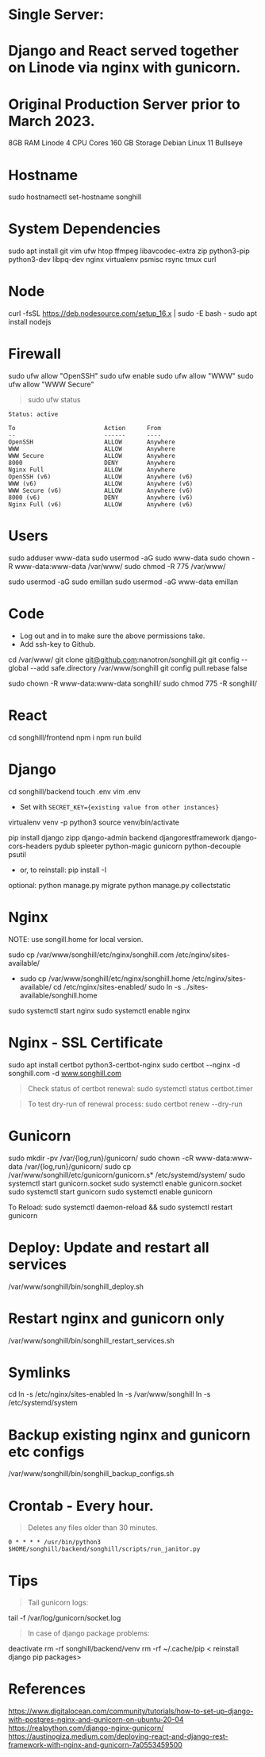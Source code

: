 # Single Server:
#
# Django and React served together on Linode via nginx with gunicorn.

# Original Production Server prior to March 2023.

8GB RAM Linode 
4 CPU Cores
160 GB Storage
Debian Linux 11 Bullseye

# Hostname

sudo hostnamectl set-hostname songhill

# System Dependencies

sudo apt install git vim ufw htop ffmpeg libavcodec-extra zip python3-pip python3-dev libpq-dev nginx virtualenv psmisc rsync tmux curl


# Node

curl -fsSL https://deb.nodesource.com/setup_16.x | sudo -E bash -
sudo apt install nodejs

# Firewall

sudo ufw allow "OpenSSH"
sudo ufw enable
sudo ufw allow "WWW"
sudo ufw allow "WWW Secure"

> sudo ufw status

```
Status: active

To                         Action      From
--                         ------      ----
OpenSSH                    ALLOW       Anywhere                  
WWW                        ALLOW       Anywhere                  
WWW Secure                 ALLOW       Anywhere                  
8000                       DENY        Anywhere                  
Nginx Full                 ALLOW       Anywhere                  
OpenSSH (v6)               ALLOW       Anywhere (v6)             
WWW (v6)                   ALLOW       Anywhere (v6)             
WWW Secure (v6)            ALLOW       Anywhere (v6)             
8000 (v6)                  DENY        Anywhere (v6)             
Nginx Full (v6)            ALLOW       Anywhere (v6)
```

# Users

sudo adduser www-data
sudo usermod -aG sudo www-data
sudo chown -R www-data:www-data /var/www/
sudo chmod -R 775 /var/www/

sudo usermod -aG sudo emillan
sudo usermod -aG www-data emillan

# Code
- Log out and in to make sure the above permissions take.
- Add ssh-key to Github.

cd /var/www/
git clone git@github.com:nanotron/songhill.git
git config --global --add safe.directory /var/www/songhill
git config pull.rebase false

sudo chown -R www-data:www-data songhill/
sudo chmod 775 -R songhill/

# React

cd songhill/frontend
npm i
npm run build

# Django

cd songhill/backend
touch .env
vim .env
- Set with `SECRET_KEY={existing value from other instances}`

virtualenv venv -p python3
source venv/bin/activate

pip install django zipp django-admin backend djangorestframework django-cors-headers pydub spleeter python-magic gunicorn python-decouple psutil
  - or, to reinstall: pip install -I <above packages>

optional: python manage.py migrate
python manage.py collectstatic


# Nginx

NOTE: use songill.home for local version.

sudo cp /var/www/songhill/etc/nginx/songhill.com /etc/nginx/sites-available/
  - sudo cp /var/www/songhill/etc/nginx/songhill.home /etc/nginx/sites-available/
cd /etc/nginx/sites-enabled/
sudo ln -s ../sites-available/songhill.home

sudo systemctl start nginx
sudo systemctl enable nginx

# Nginx - SSL Certificate

sudo apt install certbot python3-certbot-nginx
sudo certbot --nginx -d songhill.com -d www.songhill.com

> Check status of certbot renewal:
sudo systemctl status certbot.timer

> To test dry-run of renewal process:
sudo certbot renew --dry-run

# Gunicorn

sudo mkdir -pv /var/{log,run}/gunicorn/
sudo chown -cR www-data:www-data /var/{log,run}/gunicorn/
sudo cp /var/www/songhill/etc/gunicorn/gunicorn.s* /etc/systemd/system/
sudo systemctl start gunicorn.socket
sudo systemctl enable gunicorn.socket
sudo systemctl start gunicorn
sudo systemctl enable gunicorn

To Reload:
sudo systemctl daemon-reload && sudo systemctl restart gunicorn

# Deploy: Update and restart all services

/var/www/songhill/bin/songhill_deploy.sh

# Restart nginx and gunicorn only

/var/www/songhill/bin/songhill_restart_services.sh

# Symlinks

cd
ln -s /etc/nginx/sites-enabled
ln -s /var/www/songhill
ln -s /etc/systemd/system

# Backup existing nginx and gunicorn etc configs

/var/www/songhill/bin/songhill_backup_configs.sh

# Crontab - Every hour.
> Deletes any files older than 30 minutes.

```
0 * * * * /usr/bin/python3 $HOME/songhill/backend/songhill/scripts/run_janitor.py
```

# Tips

> Tail gunicorn logs:

tail -f /var/log/gunicorn/socket.log

> In case of django package problems:

deactivate
rm -rf songhill/backend/venv
rm -rf ~/.cache/pip
< reinstall django pip packages>

# References

https://www.digitalocean.com/community/tutorials/how-to-set-up-django-with-postgres-nginx-and-gunicorn-on-ubuntu-20-04
https://realpython.com/django-nginx-gunicorn/
https://austinogiza.medium.com/deploying-react-and-django-rest-framework-with-nginx-and-gunicorn-7a0553459500
